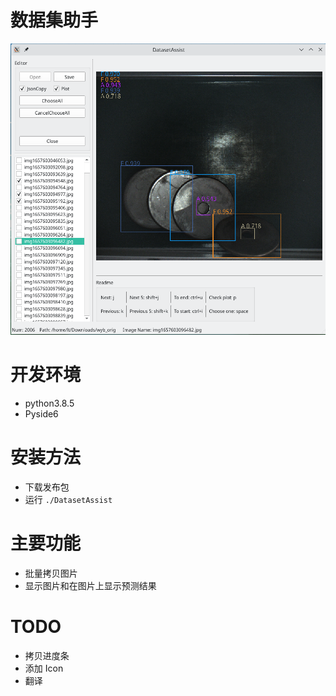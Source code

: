 # 数据集助手

![DatasetAssist](assets/DatasetAssist.png)

# 开发环境

- python3.8.5
- Pyside6

# 安装方法

- 下载发布包
- 运行 `./DatasetAssist`

# 主要功能

- 批量拷贝图片
- 显示图片和在图片上显示预测结果

# TODO

- 拷贝进度条
- 添加 Icon
- 翻译